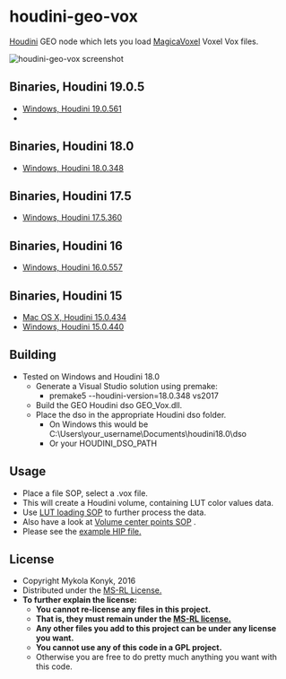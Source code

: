 # houdini-geo-vox

[Houdini](http://www.sidefx.com/index.php) GEO node which lets you load [MagicaVoxel](https://ephtracy.github.io/) Voxel Vox files.

![houdini-geo-vox screenshot](http://i.imgur.com/stmKung.png)

## Binaries, Houdini 19.0.5
* [Windows, Houdini 19.0.561](https://github.com/ttvd/houdini-geo-vox/releases/download/1.0.6/houdini.geo.vox.19.0.561.rar)
* 
## Binaries, Houdini 18.0
* [Windows, Houdini 18.0.348](https://github.com/ttvd/houdini-geo-vox/releases/download/1.0.5/houdini.geo.vox.18.0.348.updated.rar)

## Binaries, Houdini 17.5
* [Windows, Houdini 17.5.360](https://github.com/ttvd/houdini-geo-vox/releases/download/1.0.4/houdini.geo.vox.17.5.360.win.rar)

## Binaries, Houdini 16
* [Windows, Houdini 16.0.557](https://github.com/ttvd/houdini-geo-vox/releases/download/1.0.3/houdini.geo.vox.16.0.557.win.rar)

## Binaries, Houdini 15
* [Mac OS X, Houdini 15.0.434](https://github.com/ttvd/houdini-geo-vox/releases/download/1.0.2/houdini.geo.vox.15.0.434.osx.tar.gz)
* [Windows, Houdini 15.0.440](https://github.com/ttvd/houdini-geo-vox/releases/download/1.0.2/houdini.geo.vox.15.0.440.win.rar)

## Building

* Tested on Windows and Houdini 18.0
    * Generate a Visual Studio solution using premake:
        * premake5 --houdini-version=18.0.348 vs2017
    * Build the GEO Houdini dso GEO_Vox.dll.
    * Place the dso in the appropriate Houdini dso folder.
        * On Windows this would be C:\Users\your_username\Documents\houdini18.0\dso
        * Or your HOUDINI_DSO_PATH

## Usage

* Place a file SOP, select a .vox file.
* This will create a Houdini volume, containing LUT color values data.
* Use [LUT loading SOP](https://github.com/ttvd/houdini-sop-color-lut) to further process the data.
* Also have a look at [Volume center points SOP](https://github.com/ttvd/houdini-sop-volume-center-points) .
* Please see the [example HIP file.](example/)

## License

* Copyright Mykola Konyk, 2016
* Distributed under the [MS-RL License.](http://opensource.org/licenses/MS-RL)
* **To further explain the license:**
  * **You cannot re-license any files in this project.**
  * **That is, they must remain under the [MS-RL license.](http://opensource.org/licenses/MS-RL)**
  * **Any other files you add to this project can be under any license you want.**
  * **You cannot use any of this code in a GPL project.**
  * Otherwise you are free to do pretty much anything you want with this code.
